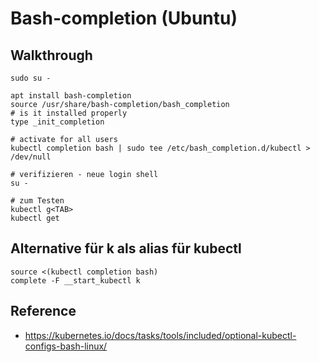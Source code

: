 # Bash-completion (Ubuntu) 

## Walkthrough 

```
sudo su - 
```

```
apt install bash-completion
source /usr/share/bash-completion/bash_completion
# is it installed properly 
type _init_completion

# activate for all users 
kubectl completion bash | sudo tee /etc/bash_completion.d/kubectl > /dev/null
```

```
# verifizieren - neue login shell
su -

# zum Testen
kubectl g<TAB> 
kubectl get 
```
## Alternative für k als alias für kubectl 

```
source <(kubectl completion bash)
complete -F __start_kubectl k

```

## Reference 

  * https://kubernetes.io/docs/tasks/tools/included/optional-kubectl-configs-bash-linux/
